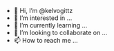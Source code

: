 - 👋 Hi, I’m @kelvogittz
- 👀 I’m interested in ...
- 🌱 I’m currently learning ...
- 💞️ I’m looking to collaborate on ...
- 📫 How to reach me ...

<!---
kelvogittz/kelvogittz is a ✨ special ✨ repository because its `README.md` (this file) appears on your GitHub profile.
You can click the Preview link to take a look at your changes.
--->
